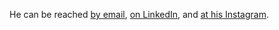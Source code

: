 He can be reached [by email](mailto:mark@onchimgd.com), [on LinkedIn](http://www.linkedin.com/in/onchimgd), and [at his Instagram](http://instagram.com/onchimgd).
